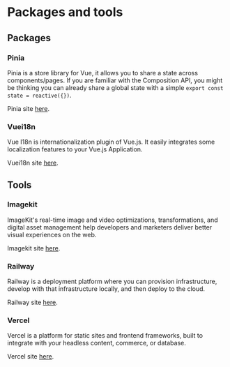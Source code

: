 # Packages and tools

## Packages

### Pinia

Pinia is a store library for Vue, it allows you to share a state across components/pages. If you are familiar with the Composition API, you might be thinking you can already share a global state with a simple `export const state = reactive({})`.

Pinia site [here](https://pinia.vuejs.org/ "Pinia site").

### Vuei18n

Vue I18n is internationalization plugin of Vue.js. It easily integrates some localization features to your Vue.js Application.

Vuei18n site [here](https://kazupon.github.io/vue-i18n/ "Vuei18n site").

## Tools

### Imagekit

ImageKit's real-time image and video optimizations, transformations, and digital asset management
help developers and marketers deliver better
visual experiences on the web.

Imagekit site [here](https://imagekit.io/ "Imagekit site").

### Railway

Railway is a deployment platform where you can provision infrastructure, develop with that infrastructure locally, and then deploy to the cloud.

Railway site [here](https://railway.app/ "Railway site").

### Vercel

Vercel is a platform for static sites and frontend frameworks, built to integrate with your headless content, commerce, or database.

Vercel site [here](https://vercel.com/ "Vercel site").